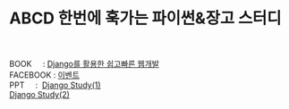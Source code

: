 # ABCD 한번에 훅가는 파이썬&장고 스터디
<br/><br/>
BOOK     : <a href='http://www.yes24.com/24/Goods/29331035?Acode=101'>Django를 활용한 쉽고빠른 웹개발</a> 
<br/>
FACEBOOK : <a href='https://www.facebook.com/events/1799325850100251/'>이벤트</a>
<br/>
PPT      :  <a href='https://docs.google.com/presentation/d/1wqCrB9ZKMaMhcVulTzysyMTzhyX_UZZ8ycOd0l0qqwY/edit?usp=sharing'>Django Study(1)</a>
<br/>
<a href='https://docs.google.com/presentation/d/1wqCrB9ZKMaMhcVulTzysyMTzhyX_UZZ8ycOd0l0qqwY/edit?usp=sharing'>Django Study(2)</a>
<br/>
<br/><br/>

